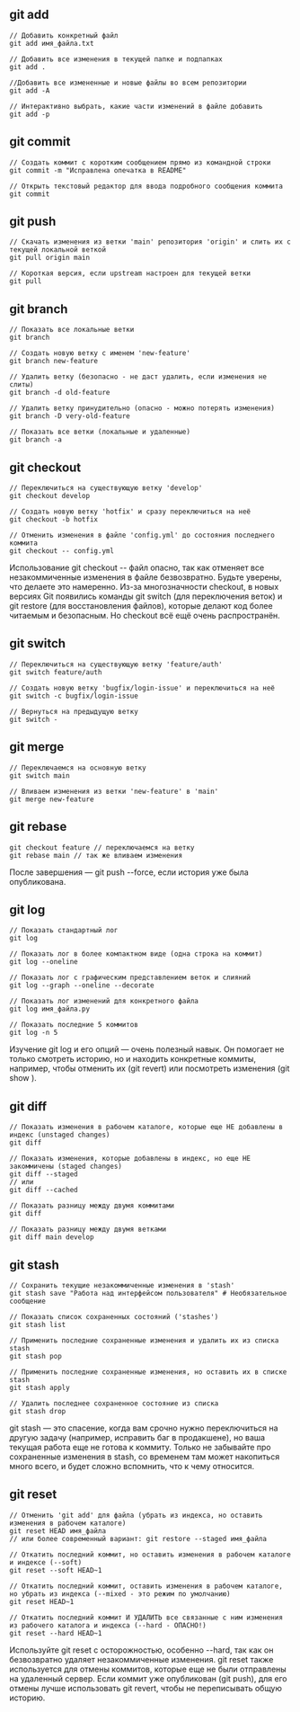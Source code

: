 
## git add

```
// Добавить конкретный файл
git add имя_файла.txt

// Добавить все изменения в текущей папке и подпапках
git add .

//Добавить все измененные и новые файлы во всем репозитории
git add -A

// Интерактивно выбрать, какие части изменений в файле добавить
git add -p

```


##  git commit

```
// Создать коммит с коротким сообщением прямо из командной строки
git commit -m "Исправлена опечатка в README"

// Открыть текстовый редактор для ввода подробного сообщения коммита
git commit

```


## git push

```
// Скачать изменения из ветки 'main' репозитория 'origin' и слить их с текущей локальной веткой
git pull origin main

// Короткая версия, если upstream настроен для текущей ветки
git pull
```


## git branch

```
// Показать все локальные ветки
git branch

// Создать новую ветку с именем 'new-feature'
git branch new-feature

// Удалить ветку (безопасно - не даст удалить, если изменения не слиты)
git branch -d old-feature

// Удалить ветку принудительно (опасно - можно потерять изменения)
git branch -D very-old-feature

// Показать все ветки (локальные и удаленные)
git branch -a
```


## git checkout

```
// Переключиться на существующую ветку 'develop'
git checkout develop

// Создать новую ветку 'hotfix' и сразу переключиться на неё
git checkout -b hotfix

// Отменить изменения в файле 'config.yml' до состояния последнего коммита
git checkout -- config.yml
```

Использование git checkout -- файл опасно, так как отменяет все незакоммиченные изменения в файле безвозвратно. Будьте уверены, что делаете это намеренно. Из-за многозначности checkout, в новых версиях Git появились команды git switch (для переключения веток) и git restore (для восстановления файлов), которые делают код более читаемым и безопасным. Но checkout всё ещё очень распространён.


## git switch

```
// Переключиться на существующую ветку 'feature/auth'
git switch feature/auth

// Создать новую ветку 'bugfix/login-issue' и переключиться на неё
git switch -c bugfix/login-issue

// Вернуться на предыдущую ветку
git switch -
```


## git merge

```
// Переключаемся на основную ветку
git switch main

// Вливаем изменения из ветки 'new-feature' в 'main'
git merge new-feature
```


## git rebase

```
git checkout feature // переключаемся на ветку
git rebase main // так же вливаем изменения
```

После завершения — git push --force, если история уже была опубликована.


## git log

```
// Показать стандартный лог
git log

// Показать лог в более компактном виде (одна строка на коммит)
git log --oneline

// Показать лог с графическим представлением веток и слияний
git log --graph --oneline --decorate

// Показать лог изменений для конкретного файла
git log имя_файла.py

// Показать последние 5 коммитов
git log -n 5
```

Изучение git log и его опций — очень полезный навык. Он помогает не только смотреть историю, но и находить конкретные коммиты, например, чтобы отменить их (git revert) или посмотреть изменения (git show ).


## git diff

```
// Показать изменения в рабочем каталоге, которые еще НЕ добавлены в индекс (unstaged changes)
git diff

// Показать изменения, которые добавлены в индекс, но еще НЕ закоммичены (staged changes)
git diff --staged
// или
git diff --cached

// Показать разницу между двумя коммитами
git diff  

// Показать разницу между двумя ветками
git diff main develop
```


## git stash

```
// Сохранить текущие незакоммиченные изменения в 'stash'
git stash save "Работа над интерфейсом пользователя" # Необязательное сообщение

// Показать список сохраненных состояний ('stashes')
git stash list

// Применить последние сохраненные изменения и удалить их из списка stash
git stash pop

// Применить последние сохраненные изменения, но оставить их в списке stash
git stash apply

// Удалить последнее сохраненное состояние из списка
git stash drop
```

git stash — это спасение, когда вам срочно нужно переключиться на другую задачу (например, исправить баг в продакшене), но ваша текущая работа еще не готова к коммиту. Только не забывайте про сохраненные изменения в stash, со временем там может накопиться много всего, и будет сложно вспомнить, что к чему относится.


## git reset

```
// Отменить 'git add' для файла (убрать из индекса, но оставить изменения в рабочем каталоге)
git reset HEAD имя_файла
// или более современный вариант: git restore --staged имя_файла

// Откатить последний коммит, но оставить изменения в рабочем каталоге и индексе (--soft)
git reset --soft HEAD~1

// Откатить последний коммит, оставить изменения в рабочем каталоге, но убрать из индекса (--mixed - это режим по умолчанию)
git reset HEAD~1

// Откатить последний коммит И УДАЛИТЬ все связанные с ним изменения из рабочего каталога и индекса (--hard - ОПАСНО!)
git reset --hard HEAD~1
```

Используйте git reset с осторожностью, особенно --hard, так как он безвозвратно удаляет незакоммиченные изменения. git reset также используется для отмены коммитов, которые еще не были отправлены на удаленный сервер. Если коммит уже опубликован (git push), для его отмены лучше использовать git revert, чтобы не переписывать общую историю.